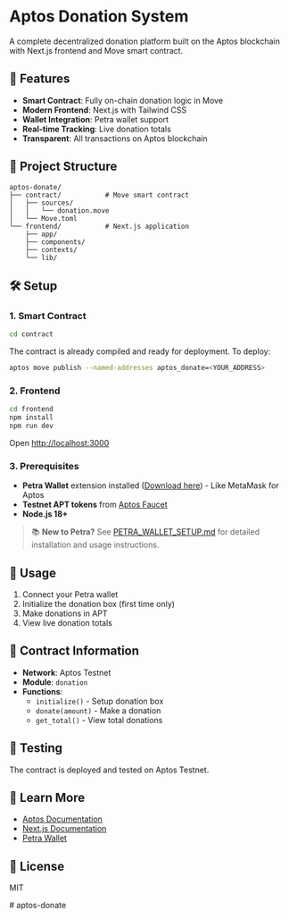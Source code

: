 # Aptos Donation System

A complete decentralized donation platform built on the Aptos blockchain with Next.js frontend and Move smart contract.

## 🚀 Features

- **Smart Contract**: Fully on-chain donation logic in Move
- **Modern Frontend**: Next.js with Tailwind CSS
- **Wallet Integration**: Petra wallet support
- **Real-time Tracking**: Live donation totals
- **Transparent**: All transactions on Aptos blockchain

## 📁 Project Structure

```
aptos-donate/
├── contract/           # Move smart contract
│   ├── sources/
│   │   └── donation.move
│   └── Move.toml
└── frontend/           # Next.js application
    ├── app/
    ├── components/
    ├── contexts/
    └── lib/
```

## 🛠️ Setup

### 1. Smart Contract

```bash
cd contract
```

The contract is already compiled and ready for deployment. To deploy:

```bash
aptos move publish --named-addresses aptos_donate=<YOUR_ADDRESS>
```

### 2. Frontend

```bash
cd frontend
npm install
npm run dev
```

Open [http://localhost:3000](http://localhost:3000)

### 3. Prerequisites

- **Petra Wallet** extension installed ([Download here](https://petra.app)) - Like MetaMask for Aptos
- **Testnet APT tokens** from [Aptos Faucet](https://faucet.testnet.aptoslabs.com/)
- **Node.js 18+**

> 📚 **New to Petra?** See [PETRA_WALLET_SETUP.md](./PETRA_WALLET_SETUP.md) for detailed installation and usage instructions.

## 📝 Usage

1. Connect your Petra wallet
2. Initialize the donation box (first time only)
3. Make donations in APT
4. View live donation totals

## 🔗 Contract Information

- **Network**: Aptos Testnet
- **Module**: `donation`
- **Functions**: 
  - `initialize()` - Setup donation box
  - `donate(amount)` - Make a donation
  - `get_total()` - View total donations

## 🧪 Testing

The contract is deployed and tested on Aptos Testnet.

## 📖 Learn More

- [Aptos Documentation](https://aptos.dev)
- [Next.js Documentation](https://nextjs.org/docs)
- [Petra Wallet](https://petra.app)

## 📄 License

MIT

#   a p t o s - d o n a t e  
 